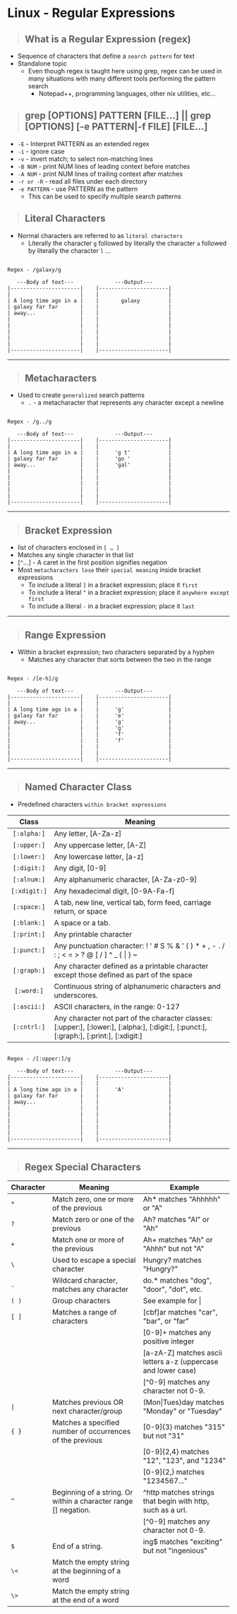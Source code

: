 # Linux - Regular Expressions

> ## **What is a Regular Expression (regex)**
- Sequence of characters that define a `search pattern` for text
- Standalone topic
    - Even though regex is taught here using grep, regex can be used in many situations with many different tools performing the pattern search 
        - Notepad++, programming languages, other nix utilities, etc… 

> ## **grep [OPTIONS] PATTERN [FILE...] || grep [OPTIONS] [-e PATTERN|-f FILE] [FILE...]**
- `-E` - Interpret PATTERN as an extended regex
- `-i` - ignore case
- `-v` - invert match; to select non-matching lines
- `-B NUM`  - print NUM lines of leading context before matches
- `-A NUM`  - print NUM lines of trailing context after matches
- `-r or -R`   - read all files under each directory
- `-e PATTERN` - use PATTERN as the pattern
    - This can be used to specify multiple search patterns

> ## **Literal Characters**
- Normal characters are referred to as `literal characters`
    - Literally the character `g` followed by literally the character `a` followed by literally the character `l` ...

```text

Regex - /galaxy/g

   ---Body of text---             ---Output---
|----------------------|    |----------------------|
|                      |    |                      |
| A long time ago in a |    |       galaxy         |
| galaxy far far       |    |                      |
| away...              |    |                      |
|                      |    |                      |
|                      |    |                      |
|                      |    |                      |
|                      |    |                      |
|                      |    |                      |
|----------------------|    |----------------------|
```

----

> ## **Metacharacters**
- Used to create `generalized` search patterns 
    - `.` - a metacharacter that represents any character except a newline

```text

Regex - /g../g

   ---Body of text---             ---Output---
|----------------------|    |----------------------|
|                      |    |                      |
| A long time ago in a |    |     'g t'            |
| galaxy far far       |    |     'go '            |
| away...              |    |     'gal'            |
|                      |    |                      |
|                      |    |                      |
|                      |    |                      |
|                      |    |                      |
|                      |    |                      |
|----------------------|    |----------------------|
```
---

> ## **Bracket Expression**
- list of characters enclosed in `[ … ]`
- Matches any single character in that list 
- [`^`...] - A caret in the first position signifies negation
- Most `metacharacters lose` their `special meaning` inside bracket expressions
    - To include a literal `]` in a bracket expression; place it `first`
    - To include a literal `^` in a bracket expression; place it `anywhere except first`
    - To include a literal `-` in a bracket expression; place it `last`

---

> ## **Range Expression**
- Within a bracket expression; two characters separated by a hyphen
    - Matches any character that sorts between the two in the range

```text

Regex - /[e-h]/g

   ---Body of text---             ---Output---
|----------------------|    |----------------------|
|                      |    |                      |
| A long time ago in a |    |     'g'              |
| galaxy far far       |    |     'e'              |
| away...              |    |     'g'              |
|                      |    |     'g'              |
|                      |    |     'f'              |
|                      |    |     'f'              |
|                      |    |                      |
|                      |    |                      |
|----------------------|    |----------------------|
```

---

> ## **Named Character Class**
- Predefined characters `within bracket expressions`

| **Class**| **Meaning** |
|:----------:|-----------|
| `[:alpha:]`  | Any letter, [A-Za-z] |
| `[:upper:]`  | Any uppercase letter, [A-Z] |
| `[:lower:]`  | Any lowercase letter, [a-z] |
| `[:digit:]`  | Any digit, [0-9] |
| `[:alnum:]`  | Any alphanumeric character, [A-Za-z0-9] |
| `[:xdigit:]` | Any hexadecimal digit, [0-9A-Fa-f] |
| `[:space:]`  | A tab, new line, vertical tab, form feed, carriage return, or space |
| `[:blank:]`  | A space or a tab. |
| `[:print:]`  | Any printable character |
| `[:punct:]`  | Any punctuation character: ! ' # S % & ' ( ) * + , - . / : ; < = > ? @ [ / ] ^ _ { \| } ~ |
| `[:graph:]`  | Any character defined as a printable character except those defined as part of the space  |character class
| `[:word:]`  |	Continuous string of alphanumeric characters and underscores. |
| `[:ascii:]` |  ASCII characters, in the range: 0-127 |
| `[:cntrl:]` |  Any character not part of the character classes: [:upper:], [:lower:], [:alpha:], [:digit:], [:punct:], [:graph:], [:print:], [:xdigit:] |



```text

Regex - /[:upper:]/g

   ---Body of text---             ---Output---
|----------------------|    |----------------------|
|                      |    |                      |
| A long time ago in a |    |     'A'              |
| galaxy far far       |    |                      |
| away...              |    |                      |
|                      |    |                      |
|                      |    |                      |
|                      |    |                      |
|                      |    |                      |
|                      |    |                      |
|----------------------|    |----------------------|
```

---

> ## **Regex Special Characters**

| **Character** | **Meaning** |	**Example** |
|---------------|-------------|-------------|
| `*` 	| Match zero, one or more of the previous |	Ah* matches "Ahhhhh" or "A"| 
| `?` 	| Match zero or one of the previous |	Ah? matches "Al" or "Ah"| 
| `+` 	| Match one or more of the previous |	Ah+ matches "Ah" or "Ahhh" but not "A"| 
| `\` 	| Used to escape a special character |	Hungry\? matches "Hungry?"| 
| `.` 	| Wildcard character, matches any character |	do.* matches "dog", "door", "dot", etc.| 
| `( )` |	Group characters |	See example for \| | 
| `[ ]` |	Matches a range of characters |[cbf]ar matches "car", "bar", or "far" 
| | | [0-9]+ matches any positive integer 
| | | [a-zA-Z] matches ascii letters a-z (uppercase and lower case) 
| | | [^0-9] matches any character not 0-9.| 
| `\|` 	| Matches previous OR next character/group |	(Mon\|Tues)day matches "Monday" or "Tuesday"| 
| `{ }` | 	Matches a specified number of occurrences of the previous |	[0-9]{3} matches "315" but not "31" |
| | | [0-9]{2,4} matches "12", "123", and "1234" |
| | | [0-9]{2,} matches "1234567..."| 
| `^` |	Beginning of a string. Or within a character range [] negation.  |	^http matches strings that begin with http, such as a url. 
| | | [^0-9] matches any character not 0-9.| 
| `$` |	End of a string. |	ing$ matches "exciting" but not "ingenious"| 
| `\<` | Match the empty string at the beginning of a word | | 
| `\>` | Match the empty string at the end of a word | |

